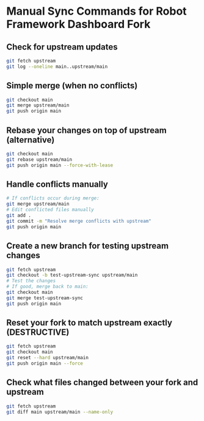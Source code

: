# Manual Sync Commands for Robot Framework Dashboard Fork

## Check for upstream updates
```bash
git fetch upstream
git log --oneline main..upstream/main
```

## Simple merge (when no conflicts)
```bash
git checkout main
git merge upstream/main
git push origin main
```

## Rebase your changes on top of upstream (alternative)
```bash
git checkout main
git rebase upstream/main
git push origin main --force-with-lease
```

## Handle conflicts manually
```bash
# If conflicts occur during merge:
git merge upstream/main
# Edit conflicted files manually
git add .
git commit -m "Resolve merge conflicts with upstream"
git push origin main
```

## Create a new branch for testing upstream changes
```bash
git fetch upstream
git checkout -b test-upstream-sync upstream/main
# Test the changes
# If good, merge back to main:
git checkout main
git merge test-upstream-sync
git push origin main
```

## Reset your fork to match upstream exactly (DESTRUCTIVE)
```bash
git fetch upstream
git checkout main
git reset --hard upstream/main
git push origin main --force
```

## Check what files changed between your fork and upstream
```bash
git fetch upstream
git diff main upstream/main --name-only
```

